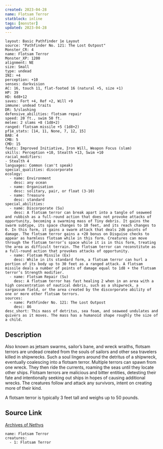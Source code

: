 ```yaml
---
created: 2023-04-28
name: Flotsam Terror
statblock: inline
tags: [monster]
updated: 2023-04-28
---
```

```statblock
layout: Basic Pathfinder 1e Layout
source: "Pathfinder No. 121: The Lost Outpost"
Monster_CR: 4
name: Flotsam Terror
Monster_XP: 1200
alignment: NE
size: Small
type: undead
INI: +4
perception: +10
senses: darkvision
AC: 16, touch 11, flat-footed 16 (natural +5, size +1)
HP: 39
HD: 6d8+12
saves: Fort +4, Ref +2, Will +9
immune: undead traits
DR: 5/slashing
defensive_abilities: flotsam repair
speed: 20 ft., swim 50 ft.
melee: 2 slams +8 (1d8+2)
ranged: flotsam missile +5 (1d8+2)
pf1e_stats: [14, 11, None, 7, 12, 15]
BAB: 4
CMB: 5
CMD: 15
feats: Improved Initiative, Iron Will, Weapon Focus (slam)
skills: Perception +10, Stealth +13, Swim +10
racial_modifiers:
- Stealth 4
languages: Common (can't speak)
special_qualities: discorporate
ecology:
  - name: Environment
    desc: any ocean
  - name: Organisation
    desc: solitary, pair, or float (3-10)
  - name: Treasure
    desc: standard
special_abilities:
  - name: Discorporate (Su)
    desc: A flotsam terror can break apart into a tangle of seaweed and rubbish as a full-round action that does not provoke attacks of opportunity, becoming a swarming mass of Tiny debris. It gains the swarm subtype, its space changes to 10 feet, and its reach changes to 0. In this form, it gains a swarm attack that deals 2d6 points of damage. The flotsam terror gains a +20 bonus on Disguise checks to appear as harmless flotsam while in this form. Creatures can move through the flotsam terror’s space while it is in this form, treating the area as difficult terrain. The flotsam terror can reconstitute as a full-round action that provokes attacks of opportunity.
  - name: Flotsam Missile (Ex)
    desc: While in its standard form, a flotsam terror can hurl a portion of its body up to 30 feet as a ranged attack. A flotsam missile deals a number of points of damage equal to 1d8 + the flotsam terror’s Strength modifier.
  - name: Flotsam Repair (Su)
    desc: A flotsam terror has fast healing 2 when in an area with a high concentration of nautical debris, such as a shipwreck, a sargassum field, or the area created by the discorporate ability of one or more other flotsam terrors.
sources:
  - name: Pathfinder No. 121: The Lost Outpost
    desc: 86
desc_short: This mass of detritus, sea foam, and seaweed undulates and quivers as it moves. The mass has a humanoid shape roughly the size of a child.
```
## Description
Also known as jetsam swarms, sailor’s bane, and wreck wraiths, flotsam terrors are undead created from the souls of sailors and other sea travelers killed in shipwrecks. Such a soul lingers around the detritus of a shipwreck, eventually coalescing into a flotsam terror. Multiple terrors can spawn from one wreck. They then ride the currents, roaming the seas until they locate other ships. Flotsam terrors are malicious and bitter entities, detesting their fate and intentionally seeking out ships in hopes of causing additional wrecks. The creatures follow and attack any survivors, intent on creating more of their kind.

 A flotsam terror is typically 3 feet tall and weighs up to 50 pounds. 
## Source Link
[Archives of Nethys](https://aonprd.com/MonsterDisplay.aspx?ItemName=Flotsam%20Terror)
```encounter-table
name: Flotsam Terror
creatures:
  - 1: Flotsam Terror
```

